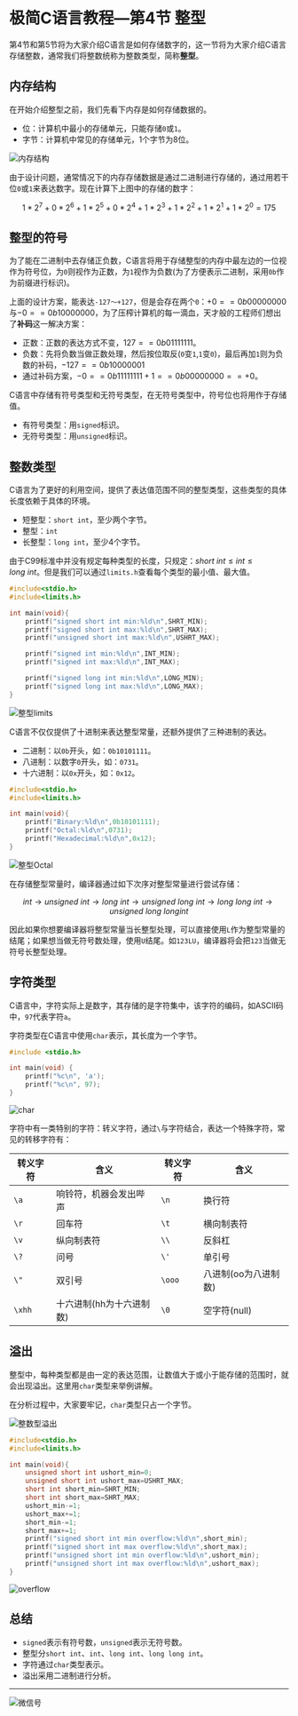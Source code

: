 # 极简C语言教程—第4节  整型

第4节和第5节将为大家介绍C语言是如何存储数字的，这一节将为大家介绍C语言存储整数，通常我们将整数统称为整数类型，简称**整型**。

## 内存结构

在开始介绍整型之前，我们先看下内存是如何存储数据的。

- 位：计算机中最小的存储单元，只能存储`0`或`1`。
- 字节：计算机中常见的存储单元，1个字节为8位。

![内存结构](图片/3/内存结构.png)

由于设计问题，通常情况下的内存存储数据是通过二进制进行存储的，通过用若干位`0`或`1`来表达数字。现在计算下上图中的存储的数字：

$$
1*2^7+0*2^6+1*2^5+0*2^4+1*2^3+1*2^2+1*2^1+1*2^0=175
$$

## 整型的符号

为了能在二进制中去存储正负数，C语言将用于存储整型的内存中最左边的一位视作为符号位，为`0`则视作为正数，为`1`视作为负数(为了方便表示二进制，采用`0b`作为前缀进行标识)。

上面的设计方案，能表达`-127～+127`，但是会存在两个`0`：$+0==0b00000000$与$-0==0b10000000$，为了压榨计算机的每一滴血，天才般的工程师们想出了**补码**这一解决方案：

- 正数：正数的表达方式不变，$127==0b01111111$。
- 负数：先将负数当做正数处理，然后按位取反(`0`变`1`,`1`变`0`)，最后再加`1`则为负数的补码，$-127==0b10000001$
- 通过补码方案，$-0==0b11111111+1==0b00000000==+0$。

C语言中存储有符号类型和无符号类型，在无符号类型中，符号位也将用作于存储值。

- 有符号类型：用`signed`标识。
- 无符号类型：用`unsigned`标识。

## 整数类型

C语言为了更好的利用空间，提供了表达值范围不同的整型类型，这些类型的具体长度依赖于具体的环境。

- 短整型：`short int`，至少两个字节。
- 整型：`int`
- 长整型：`long int`，至少4个字节。

由于C99标准中并没有规定每种类型的长度，只规定：$short \ int \leq int \leq long \ int$。但是我们可以通过`limits.h`查看每个类型的最小值、最大值。

```c
#include<stdio.h>
#include<limits.h>

int main(void){
    printf("signed short int min:%ld\n",SHRT_MIN);
    printf("signed short int max:%ld\n",SHRT_MAX);
    printf("unsigned short int max:%ld\n",USHRT_MAX);

    printf("signed int min:%ld\n",INT_MIN);
    printf("signed int max:%ld\n",INT_MAX);

    printf("signed long int min:%ld\n",LONG_MIN);
    printf("signed long int max:%ld\n",LONG_MAX);
}
```

![整型limits](图片/3/整型limits.png)

C语言不仅仅提供了十进制来表达整型常量，还额外提供了三种进制的表达。

- 二进制：以`0b`开头，如：`0b10101111`。
- 八进制：以数字`0`开头，如：`0731`。
- 十六进制：以`0x`开头，如：`0x12`。

```c
#include<stdio.h>
#include<limits.h>

int main(void){
    printf("Binary:%ld\n",0b10101111);
    printf("Octal:%ld\n",0731);
    printf("Hexadecimal:%ld\n",0x12);
}
```

![整型Octal](图片/3/整型Octal.png)

在存储整型常量时，编译器通过如下次序对整型常量进行尝试存储：

$$int\rightarrow unsigned \ int \rightarrow long\ int \rightarrow unsigned\ long \ int \rightarrow long\ long\ int \rightarrow unsigned\ long\ long int$$

因此如果你想要编译器将整型常量当长整型处理，可以直接使用`L`作为整型常量的结尾；如果想当做无符号数处理，使用`U`结尾。如`123LU`，编译器将会把`123`当做无符号长整型处理。

## 字符类型

C语言中，字符实际上是数字，其存储的是字符集中，该字符的编码，如ASCII码中，`97`代表字符`a`。

字符类型在C语言中使用`char`表示，其长度为一个字节。
```c
#include <stdio.h>

int main(void) {
    printf("%c\n", 'a');
    printf("%c\n", 97);
}
```

![char](图片/3/char.png)

字符中有一类特别的字符：转义字符，通过`\`与字符结合，表达一个特殊字符，常见的转移字符有：

| 转义字符 | 含义                     | 转义字符 | 含义                 |
| -------- | ------------------------ | -------- | -------------------- |
| `\a`     | 响铃符，机器会发出哔声   | `\n`     | 换行符               |
| `\r`     | 回车符                   | `\t`     | 横向制表符           |
| `\v`     | 纵向制表符               | `\\`     | 反斜杠               |
| `\?`     | 问号                     | `\'`     | 单引号               |
| `\"`     | 双引号                   | `\ooo`   | 八进制(oo为八进制数) |
| `\xhh`   | 十六进制(hh为十六进制数) | `\0`     | 空字符(null)         |

## 溢出

整型中，每种类型都是由一定的表达范围，让数值大于或小于能存储的范围时，就会出现溢出。这里用`char`类型来举例讲解。

在分析过程中，大家要牢记，`char`类型只占一个字节。

![整数型溢出](图片/3/整数型溢出.png)

```c
#include<stdio.h>
#include<limits.h>

int main(void){
    unsigned short int ushort_min=0;
    unsigned short int ushort_max=USHRT_MAX;
    short int short_min=SHRT_MIN;
    short int short_max=SHRT_MAX;
    ushort_min-=1;
    ushort_max+=1;
    short_min-=1;
    short_max+=1;
    printf("signed short int min overflow:%ld\n",short_min);
    printf("signed short int max overflow:%ld\n",short_max);
    printf("unsigned short int min overflow:%ld\n",ushort_min);
    printf("unsigned short int max overflow:%ld\n",ushort_max);
}
```

![overflow](图片/3/overflow.png)

## 总结

- `signed`表示有符号数，`unsigned`表示无符号数。
- 整型分`short int`、`int`、`long int`、`long long int`。
- 字符通过`char`类型表示。
- 溢出采用二进制进行分析。

----

![微信号](图片/微信号.png)

